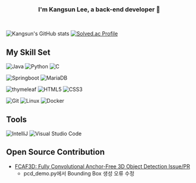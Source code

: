 ### <div align="center">I'm Kangsun Lee, a back-end developer 🚀</div>  
  

<br/>  

![Kangsun's GitHub stats](https://github-readme-stats.vercel.app/api?username=joshiaLee&show_icons=true&theme=tokyonight)
[![Solved.ac Profile](http://mazassumnida.wtf/api/v2/generate_badge?boj=hhhjs0133)](https://solved.ac/hhhjs0133/)



## My Skill Set


![Java](https://img.shields.io/badge/Java-007396.svg?&style=for-the-badge&logo=Java&logoColor=white)
![Python](https://img.shields.io/badge/Python-3776AB.svg?&style=for-the-badge&logo=Python&logoColor=white)
![C](https://img.shields.io/badge/C-A8B9CC.svg?&style=for-the-badge&logo=C&logoColor=white)

![Springboot](https://img.shields.io/badge/spring%20boot-6DB33F.svg?&style=for-the-badge&logo=spring%20boot&logoColor=white)
![MariaDB](https://img.shields.io/badge/MariaDB-003545.svg?&style=for-the-badge&logo=MariaDB&logoColor=white)


![thymeleaf](https://img.shields.io/badge/Thymeleaf-005F0F.svg?&style=for-the-badge&logo=Thymeleaf&logoColor=white)
![HTML5](https://img.shields.io/badge/HTML5-E34F26.svg?&style=for-the-badge&logo=HTML5&logoColor=white)
![CSS3](https://img.shields.io/badge/CSS3-1572B6.svg?&style=for-the-badge&logo=CSS3&logoColor=white)


![Git](https://img.shields.io/badge/Git-F05032.svg?&style=for-the-badge&logo=Git&logoColor=white)
![Linux](https://img.shields.io/badge/linux-FCC624?style=for-the-badge&logo=linux&logoColor=black)
![Docker](https://img.shields.io/badge/docker-2496ED?style=for-the-badge&logo=docker&logoColor=white)


## Tools
![IntelliJ](https://img.shields.io/badge/IntelliJ-000000.svg?&style=for-the-badge&logo=IntelliJ%20IDEA&logoColor=white)
![Visual Studio Code](https://img.shields.io/badge/Visual%20Studio%20Code-007ACC.svg?&style=for-the-badge&logo=Visual%20Studio%20Code&logoColor=white)



## Open Source Contribution
- [FCAF3D: Fully Convolutional Anchor-Free 3D Object Detection Issue/PR](https://github.com/SamsungLabs/fcaf3d/pull/46)
  - pcd_demo.py에서 Bounding Box 생성 오류 수정






<br/>  
<br/>  

